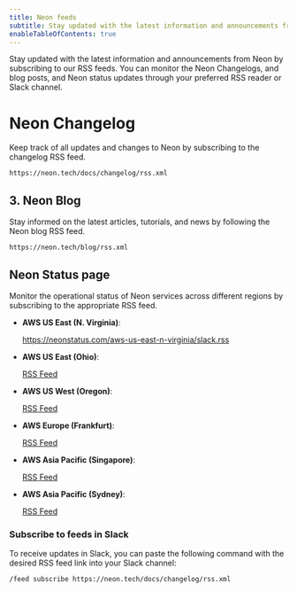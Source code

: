 ```yaml
---
title: Neon feeds
subtitle: Stay updated with the latest information and announcements from Neon
enableTableOfContents: true
---
```


Stay updated with the latest information and announcements from Neon by subscribing to our RSS feeds. You can monitor the Neon Changelogs, and blog posts, and Neon status updates through your preferred RSS reader or Slack channel.

# Neon Changelog

Keep track of all updates and changes to Neon by subscribing to the changelog RSS feed.

```http
https://neon.tech/docs/changelog/rss.xml
```

## 3. Neon Blog

Stay informed on the latest articles, tutorials, and news by following the Neon blog RSS feed.

```http
https://neon.tech/blog/rss.xml
```

## Neon Status page

Monitor the operational status of Neon services across different regions by subscribing to the appropriate RSS feed.

- **AWS US East (N. Virginia)**:

  https://neonstatus.com/aws-us-east-n-virginia/slack.rss

- **AWS US East (Ohio)**:

  [RSS Feed](https://neonstatus.com/aws-us-east-ohio/feed.rss)

- **AWS US West (Oregon)**:

  [RSS Feed](https://neonstatus.com/aws-us-west-oregon/feed.rss)

- **AWS Europe (Frankfurt)**:

  [RSS Feed](https://neonstatus.com/aws-europe-frankfurt/feed.rss)

- **AWS Asia Pacific (Singapore)**:

  [RSS Feed](https://neonstatus.com/aws-asia-pacific-singapore/feed.rss)

- **AWS Asia Pacific (Sydney)**:

  [RSS Feed](https://neonstatus.com/aws-asia-pacific-sydney/feed.rss)

### Subscribe to feeds in Slack

To receive updates in Slack, you can paste the following command with the desired RSS feed link into your Slack channel:

```bash
/feed subscribe https://neon.tech/docs/changelog/rss.xml
```
